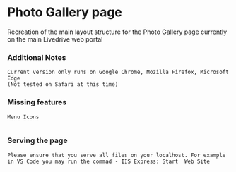 # Photo Gallery page

Recreation of the main layout structure for the Photo Gallery page currently on the main Livedrive web portal

### Additional Notes

```
Current version only runs on Google Chrome, Mozilla Firefox, Microsoft Edge
(Not tested on Safari at this time)

```

### Missing features

```
Menu Icons


```

### Serving the page

```
Please ensure that you serve all files on your localhost. For example in VS Code you may run the commad - IIS Express: Start  Web Site
```
